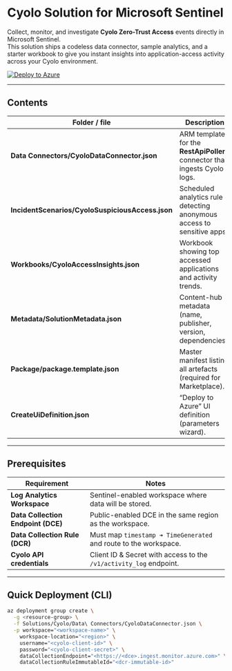 # Cyolo Solution for Microsoft Sentinel

Collect, monitor, and investigate **Cyolo Zero-Trust Access** events directly in Microsoft Sentinel.  
This solution ships a codeless data connector, sample analytics, and a starter workbook to give you
instant insights into application-access activity across your Cyolo environment.

[![Deploy to Azure](https://aka.ms/deploytoazurebutton)](https://portal.azure.com/#create/Microsoft.Template/uri/https%3A%2F%2Fraw.githubusercontent.com%2F\<ORG\>/\<REPO\>/main/Solutions/Cyolo/CreateUiDefinition.json)

---

## Contents

| Folder / file | Description |
| ------------- | ----------- |
| **Data Connectors/CyoloDataConnector.json** | ARM template for the **RestApiPoller** connector that ingests Cyolo logs. |
| **IncidentScenarios/CyoloSuspiciousAccess.json** | Scheduled analytics rule detecting anonymous access to sensitive apps. |
| **Workbooks/CyoloAccessInsights.json** | Workbook showing top accessed applications and activity trends. |
| **Metadata/SolutionMetadata.json** | Content-hub metadata (name, publisher, version, dependencies). |
| **Package/package.template.json** | Master manifest listing all artefacts (required for Marketplace). |
| **CreateUiDefinition.json** | “Deploy to Azure” UI definition (parameters wizard). |

---

## Prerequisites

| Requirement | Notes |
|-------------|-------|
| **Log Analytics Workspace** | Sentinel-enabled workspace where data will be stored. |
| **Data Collection Endpoint (DCE)** | Public-enabled DCE in the same region as the workspace. |
| **Data Collection Rule (DCR)** | Must map `timestamp ➜ TimeGenerated` and route to the workspace. |
| **Cyolo API credentials** | Client ID & Secret with access to the `/v1/activity_log` endpoint. |

---

## Quick Deployment (CLI)

```bash
az deployment group create \
  -g <resource-group> \
  -f Solutions/Cyolo/Data\ Connectors/CyoloDataConnector.json \
  -p workspace="<workspace-name>" \
    workspace-location="<region>" \
    username="<cyolo-client-id>" \
    password="<cyolo-client-secret>" \
    dataCollectionEndpoint="<https://<dce>.ingest.monitor.azure.com>" \
    dataCollectionRuleImmutableId="<dcr-immutable-id>"
